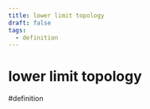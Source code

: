 ```yaml
---
title: lower limit topology
draft: false
tags:
  - definition
---
```

# lower limit topology
#definition
